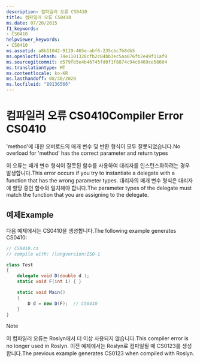 ```yaml
---
description: 컴파일러 오류 CS0410
title: 컴파일러 오류 CS0410
ms.date: 07/20/2015
f1_keywords:
- CS0410
helpviewer_keywords:
- CS0410
ms.assetid: a8b11042-9119-465e-abf6-235cbc7b8db5
ms.openlocfilehash: 74e1101328cfb2c84bb3ec5aa076fb2e49f11af9
ms.sourcegitcommit: d579fb5e4b46745fd0f1f8874c94c6469ce58604
ms.translationtype: MT
ms.contentlocale: ko-KR
ms.lasthandoff: 08/30/2020
ms.locfileid: "89136566"
---
```

# <a name="compiler-error-cs0410"></a><span data-ttu-id="9bd46-103">컴파일러 오류 CS0410</span><span class="sxs-lookup"><span data-stu-id="9bd46-103">Compiler Error CS0410</span></span>

<span data-ttu-id="9bd46-104">'method'에 대한 오버로드의 매개 변수 및 반환 형식이 모두 잘못되었습니다.</span><span class="sxs-lookup"><span data-stu-id="9bd46-104">No overload for 'method' has the correct parameter and return types</span></span>

 <span data-ttu-id="9bd46-105">이 오류는 매개 변수 형식이 잘못된 함수를 사용하여 대리자를 인스턴스화하려는 경우 발생합니다.</span><span class="sxs-lookup"><span data-stu-id="9bd46-105">This error occurs if you try to instantiate a delegate with a function that has the wrong parameter types.</span></span> <span data-ttu-id="9bd46-106">대리자의 매개 변수 형식은 대리자에 할당 중인 함수와 일치해야 합니다.</span><span class="sxs-lookup"><span data-stu-id="9bd46-106">The parameter types of the delegate must match the function that you are assigning to the delegate.</span></span>

## <a name="example"></a><span data-ttu-id="9bd46-107">예제</span><span class="sxs-lookup"><span data-stu-id="9bd46-107">Example</span></span>

 <span data-ttu-id="9bd46-108">다음 예제에서는 CS0410을 생성합니다.</span><span class="sxs-lookup"><span data-stu-id="9bd46-108">The following example generates CS0410:</span></span>

```csharp
// CS0410.cs
// compile with: /langversion:ISO-1

class Test
{
    delegate void D(double d );
    static void F(int i) { }

    static void Main()
    {
        D d = new D(F);  // CS0410
    }
}
```

> [!NOTE]
> <span data-ttu-id="9bd46-109">이 컴파일러 오류는 Roslyn에서 더 이상 사용되지 않습니다.</span><span class="sxs-lookup"><span data-stu-id="9bd46-109">This compiler error is no longer used in Roslyn.</span></span> <span data-ttu-id="9bd46-110">이전 예제에서는 Roslyn로 컴파일될 때 CS0123를 생성 합니다.</span><span class="sxs-lookup"><span data-stu-id="9bd46-110">The previous example generates CS0123 when compiled with Roslyn.</span></span>
